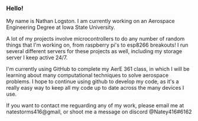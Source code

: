 ### Hello!
My name is Nathan Logston. I am currently working on an Aerospace Engineering Degree at Iowa State University. 

A lot of my projects involve microcontrollers to do any number of random things that I'm working on, from raspberry pi's to esp8266 breakouts! I run several different servers for these projects as well, including my storage server I keep active 24/7. 

I'm currently using GitHub to complete my AerE 361 class, in which I will be learning about many computational techniques to solve aerospace problems. I hope to continue using github to develop my code, as it's a really easy way to keep all my code up to date across the many devices I use. 

If you want to contact me reguarding any of my work, please email me at natestorms416@gmail, or shoot me a message on discord @Natey416#6162
